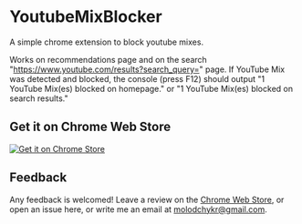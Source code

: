 # YoutubeMixBlocker

A simple chrome extension to block youtube mixes.

Works on recommendations page and on the search "https://www.youtube.com/results?search_query=" page. If YouTube Mix was detected and blocked, the console (press F12) should output "1 YouTube Mix(es) blocked on homepage." or "1 YouTube Mix(es) blocked on search results."

## Get it on Chrome Web Store
[![Get it on Chrome Store](https://img.shields.io/chrome-web-store/v/hcjmmaealhemocjdjfajldoneaidkaga.svg?label=Chrome%20Web%20Store&color=blue)](https://chromewebstore.google.com/detail/youtube-mix-blocker/hcjmmaealhemocjdjfajldoneaidkaga)

## Feedback
Any feedback is welcomed! Leave a review on the [Chrome Web Store](https://chromewebstore.google.com/detail/youtube-mix-blocker/hcjmmaealhemocjdjfajldoneaidkaga), or open an issue here, or write me an email at [molodchykr@gmail.com](mailto:molodchykr@gmail.com).
